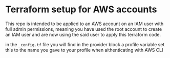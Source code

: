# Terraform setup for AWS accounts
This repo is intended to be applied to an AWS account on an IAM user with full admin permissions, meaning you have used the root account to create an IAM user and are now using the said user to apply this terraform code.

in the `_config.tf` file you will find in the provider block a profile variable set this to the name you gave to your profile when aithenticating with AWS CLI
